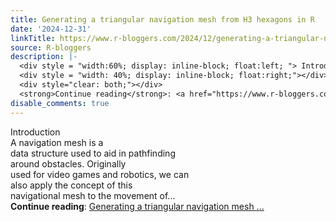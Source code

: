 ```yaml
---
title: Generating a triangular navigation mesh from H3 hexagons in R
date: '2024-12-31'
linkTitle: https://www.r-bloggers.com/2024/12/generating-a-triangular-navigation-mesh-from-h3-hexagons-in-r/
source: R-bloggers
description: |-
  <div style = "width:60%; display: inline-block; float:left; "> Introduction<br /> A navigation mesh is a<br /> data structure used to aid in pathfinding around obstacles. Originally<br /> used for video games and robotics, we can also apply the concept of this<br /> navigational mesh to the movement of...</div>
  <div style = "width: 40%; display: inline-block; float:right;"></div>
  <div style="clear: both;"></div>
  <strong>Continue reading</strong>: <a href="https://www.r-bloggers.com/2024/12/generating-a-triangular-navigation-mesh-from-h3-hexagons-in-r/">Generating a triangular navigation mesh ...
disable_comments: true
---
```

<div style = "width:60%; display: inline-block; float:left; "> Introduction<br /> A navigation mesh is a<br /> data structure used to aid in pathfinding around obstacles. Originally<br /> used for video games and robotics, we can also apply the concept of this<br /> navigational mesh to the movement of...</div>
<div style = "width: 40%; display: inline-block; float:right;"></div>
<div style="clear: both;"></div>
<strong>Continue reading</strong>: <a href="https://www.r-bloggers.com/2024/12/generating-a-triangular-navigation-mesh-from-h3-hexagons-in-r/">Generating a triangular navigation mesh ...